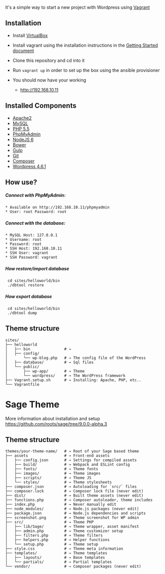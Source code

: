 It's a simple way to start a new project with Wordpress using [Vagrant](https://www.vagrantup.com/)

## Installation

* Install [VirtualBox](https://www.virtualbox.org/)

* Install vagrant using the installation instructions in the [Getting Started document](https://www.vagrantup.com/docs/getting-started/)

* Clone this repository and cd into it

* Run ```vagrant up``` in order to set up the box using the ansible provisioner

* You should now have your working 
  * http://192.168.10.11
  
 
## Installed Components

* [Apache2](http://nginx.org)
* [MySQL](http://dev.mysql.com/downloads/mysql/)
* [PHP 5.5](http://www.php.net/)
* [PhpMyAdmin](https://www.phpmyadmin.net/)
* [NodeJS 6](https://nodejs.org)
* [Bower](https://bower.io/)
* [Gulp](http://gulpjs.com/)
* [Git](http://git-scm.com/)
* [Composer](https://getcomposer.org/)
* [Wordpress 4.6.1](https://wordpress.org/)
  
  
## How use?

##### Connect with PhpMyAdmin:
  
    * Available on http://192.168.10.11/phpmyadmin
    * User: root Password: root
  
##### Connect with the database:
    
    * MySQL Host: 127.0.0.1
    * Username: root
    * Password: root
    * SSH Host: 192.168.10.11
    * SSH User: vagrant
    * SSH Password: vagrant
    
##### How restore/import database

```shell
 cd sites/helloworld/bin
 ./dbtool restore
```
    
##### How export database

```shell
 cd sites/helloworld/bin
 ./dbtool dump
```
 

## Theme structure

```shell
sites/                     
├── helloworld            
│   ├── bin               # → 
│   ├── config/           
│       └── wp-blog.php   # → The config file of the WordPress    
│   ├── database/         # → Sql files
│   └── public/            
│       ├── wp-app/       # → Theme
│       └── wordpress/    # → The WordPress framework
├── Vagrant.setup.sh      # → Installing: Apache, PHP, etc.. 
└── Vagrantfile           
```

# Sage Theme

More information about installation and setup 
https://github.com/roots/sage/tree/9.0.0-alpha.3

## Theme structure

```shell
themes/your-theme-name/   # → Root of your Sage based theme
├── assets                # → Front-end assets
│   ├── config.json       # → Settings for compiled assets
│   ├── build/            # → Webpack and ESLint config
│   ├── fonts/            # → Theme fonts
│   ├── images/           # → Theme images
│   ├── scripts/          # → Theme JS
│   └── styles/           # → Theme stylesheets
├── composer.json         # → Autoloading for `src/` files
├── composer.lock         # → Composer lock file (never edit)
├── dist/                 # → Built theme assets (never edit)
├── functions.php         # → Composer autoloader, theme includes
├── index.php             # → Never manually edit
├── node_modules/         # → Node.js packages (never edit)
├── package.json          # → Node.js dependencies and scripts
├── screenshot.png        # → Theme screenshot for WP admin
├── src/                  # → Theme PHP
│   ├── lib/Sage/         # → Theme wrapper, asset manifest
│   ├── admin.php         # → Theme customizer setup
│   ├── filters.php       # → Theme filters
│   ├── helpers.php       # → Helper functions
│   └── setup.php         # → Theme setup
├── style.css             # → Theme meta information
├── templates/            # → Theme templates
│   ├── layouts/          # → Base templates
│   └── partials/         # → Partial templates
└── vendor/               # → Composer packages (never edit)
```

